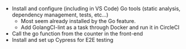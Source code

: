 - Install and configure (including in VS Code) Go tools (static analysis, dependency management, tests, etc...)
  - Most seem already installed by the Go feature.
  - Add GolangCI-lint as a task through Docker and run it in CircleCI
- Call the go function from the counter in the front-end
- Install and set up Cypress for E2E testing

